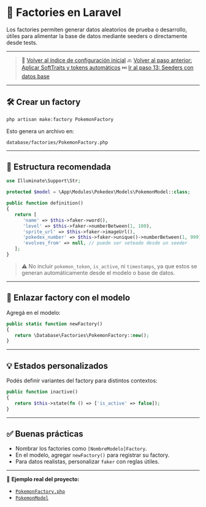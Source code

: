 # 🧪 Factories en Laravel

Los factories permiten generar datos aleatorios de prueba o desarrollo, útiles para alimentar la base de datos mediante seeders o directamente desde tests.

---

> 🔗 [Volver al índice de configuración inicial](./index.md)
> 🔙 [Volver al paso anterior: Aplicar SoftTraits y tokens automáticos](./traits-and-tokens.md)
> ⏭️ [Ir al paso 13: Seeders con datos base](./seeders.md)

---

## 🛠️ Crear un factory

   ```bash
   php artisan make:factory PokemonFactory
   ```

Esto genera un archivo en:

   ```
   database/factories/PokemonFactory.php
   ```

---

## 🔧 Estructura recomendada

   ```php
   use Illuminate\Support\Str;

   protected $model = \App\Modules\Pokedex\Models\PokemonModel::class;

   public function definition()
   {
      return [
         'name' => $this->faker->word(),
         'level' => $this->faker->numberBetween(1, 100),
         'sprite_url' => $this->faker->imageUrl(),
         'pokedex_number' => $this->faker->unique()->numberBetween(1, 999),
         'evolves_from' => null, // puede ser seteado desde un seeder
      ];
   }
   ```

> ⚠️ No incluir `pokemon_token`, `is_active`, ni `timestamps`, ya que estos se generan automáticamente desde el modelo o base de datos.

---

## 🔗 Enlazar factory con el modelo

Agregá en el modelo:

   ```php
   public static function newFactory()
   {
      return \Database\Factories\PokemonFactory::new();
   }
   ```

---

## 💡 Estados personalizados

Podés definir variantes del factory para distintos contextos:

   ```php
   public function inactive()
   {
      return $this->state(fn () => ['is_active' => false]);
   }
   ```

---

## ✅ Buenas prácticas

- Nombrar los factories como `[NombreModelo]Factory`.
- En el modelo, agregar `newFactory()` para registrar su factory.
- Para datos realistas, personalizar `faker` con reglas útiles.

---

🔎 **Ejemplo real del proyecto:**  
- [`PokemonFactory.php`](./examples/databases/factories/PokemonFactory.php)
- [`PokemonModel`](./examples/app/Modules/Pokedex/Models/PokemonModel.php)